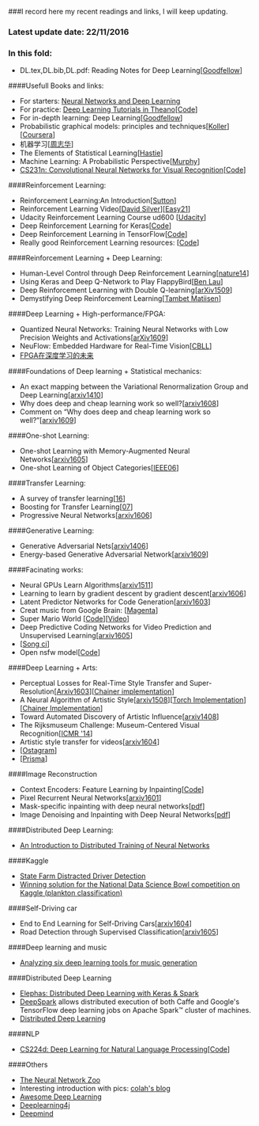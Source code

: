 ###I record here my recent readings and links, I will keep updating.

### Latest update date: 22/11/2016

### In this fold:
- DL.tex,DL.bib,DL.pdf: Reading Notes for Deep Learning[[Goodfellow](http://www.deeplearningbook.org/)]

####Usefull Books and links:
- For starters: [Neural Networks and Deep Learning](http://neuralnetworksanddeeplearning.com/index.html)
- For practice: [Deep Learning Tutorials in Theano](http://deeplearning.net/tutorial/)[[Code](https://github.com/lisa-lab/DeepLearningTutorials/tree/master/code)]
- For in-depth learning: Deep Learning[[Goodfellow](http://www.deeplearningbook.org/)]
- Probabilistic graphical models: principles and techniques[[Koller](http://pgm.stanford.edu/)][[Coursera](https://www.coursera.org/specializations/probabilistic-graphical-models)]
- 机器学习[[周志华](http://cs.nju.edu.cn/zhouzh/zhouzh.files/publication/MLbook2016.htm)]
- The Elements of Statistical Learning[[Hastie](http://statweb.stanford.edu/~tibs/ElemStatLearn/)]
- Machine Learning: A Probabilistic Perspective[[Murphy](http://people.cs.ubc.ca/~murphyk/MLbook/)]
- [CS231n: Convolutional Neural Networks for Visual Recognition](http://vision.stanford.edu/teaching/cs231n/)[[Code](https://github.com/cs231n/cs231n.github.io)]

####Reinforcement Learning:
- Reinforcement Learning:An Introduction[[Sutton](https://webdocs.cs.ualberta.ca/~sutton/book/the-book.html)]
- Reinforcement Learning Video[[David Silver](http://www0.cs.ucl.ac.uk/staff/d.silver/web/Teaching.html)][[Easy21](https://github.com/kvfrans/Easy21-RL)]
- Udacity Reinforcement Learning Course ud600 [[Udacity](https://www.udacity.com/)]
- Deep Reinforcement Learning for Keras[[Code](https://github.com/matthiasplappert/keras-rl)]
- Deep Reinforcement Learning in TensorFlow[[Code](https://github.com/carpedm20/deep-rl-tensorflow)]
- Really good Reinforcement Learning resources: [[Code](https://github.com/dennybritz/reinforcement-learning)]

####Reinforcement Learning + Deep Learning:
- Human-Level Control through Deep Reinforcement Learning[[nature14](http://www.readcube.com/articles/10.1038/nature14236)]
- Using Keras and Deep Q-Network to Play FlappyBird[[Ben Lau](https://yanpanlau.github.io/2016/07/10/FlappyBird-Keras.html)]
- Deep Reinforcement Learning with Double Q-learning[[arXiv1509](https://arxiv.org/abs/1509.06461)]
- Demystifying Deep Reinforcement Learning[[Tambet Matiisen](https://www.nervanasys.com/demystifying-deep-reinforcement-learning/)]

####Deep Learning + High-performance/FPGA:
- Quantized Neural Networks: Training Neural Networks with Low Precision Weights and Activations[[arXiv1609](https://arxiv.org/abs/1609.07061)]
- NeuFlow: Embedded Hardware for Real-Time Vision[[CBLL](http://www.cs.nyu.edu/~yann/research/neuflow/index.html)]
- [FPGA在深度学习的未来](http://blog.csdn.net/klaas/article/details/50822880#在fpga上运行lstm神经网络)

####Foundations of Deep learning + Statistical mechanics:
- An exact mapping between the Variational Renormalization Group and Deep Learning[[arxiv1410](https://arxiv.org/abs/1410.3831)]
- Why does deep and cheap learning work so well?[[arxiv1608](https://arxiv.org/abs/1608.08225)]
- Comment on “Why does deep and cheap learning work so well?”[[arxiv1609](https://arxiv.org/abs/1609.03541)]

####One-shot Learning:
- One-shot Learning with Memory-Augmented Neural Networks[[arxiv1605](https://arxiv.org/abs/1605.06065)]
- One-shot Learning of Object Categories[[IEEE06](http://vision.stanford.edu/documents/Fei-FeiFergusPerona2006.pdf)]

####Transfer Learning:
- A survey of transfer learning[[16](http://download.springer.com/static/pdf/222/art%253A10.1186%252Fs40537-016-0043-6.pdf?originUrl=http%3A%2F%2Fjournalofbigdata.springeropen.com%2Farticle%2F10.1186%2Fs40537-016-0043-6&token2=exp=1475586747~acl=%2Fstatic%2Fpdf%2F222%2Fart%25253A10.1186%25252Fs40537-016-0043-6.pdf*~hmac=12094528b0e664eefef8482da65a4f94e1bb1c96058ae701b461312c10733fd7)]
- Boosting for Transfer Learning[[07](http://ftp.cse.ust.hk/~qyang/Docs/2007/tradaboost.pdf)]
- Progressive Neural Networks[[arxiv1606](https://arxiv.org/abs/1606.04671)]

####Generative Learning:
- Generative Adversarial Nets[[arxiv1406](https://arxiv.org/abs/1406.2661)]
- Energy-based Generative Adversarial Network[[arxiv1609](https://arxiv.org/abs/1609.03126)]

####Facinating works:

- Neural GPUs Learn Algorithms[[arxiv1511](https://arxiv.org/abs/1511.08228)]
- Learning to learn by gradient descent by gradient descent[[arxiv1606](https://arxiv.org/abs/1606.04474)]
- Latent Predictor Networks for Code Generation[[arxiv1603](https://arxiv.org/abs/1603.06744)]
- Creat music from Google Brain: [[Magenta](https://github.com/tensorflow/magenta)]
- Super Mario World [[Code](http://pastebin.com/ZZmSNaHX)][[Video](https://www.youtube.com/watch?v=qv6UVOQ0F44)]
- Deep Predictive Coding Networks for Video Prediction and Unsupervised Learning[[arxiv1605](https://arxiv.org/abs/1605.08104)]
- [[Song ci](https://github.com/HevLfreis/songci-rnn)]
- Open nsfw model[[Code](https://github.com/yahoo/open_nsfw)]

####Deep Learning + Arts:
- Perceptual Losses for Real-Time Style Transfer and Super-Resolution[[Arxiv1603](https://arxiv.org/abs/1603.08155)][[Chainer implementation](https://github.com/yusuketomoto/chainer-fast-neuralstyle)]
- A Neural Algorithm of Artistic Style[[arxiv1508](https://arxiv.org/abs/1508.06576)][[Torch Implementation](https://github.com/jcjohnson/neural-style)][[Chainer Implementation](https://github.com/mattya/chainer-gogh)]
- Toward Automated Discovery of Artistic Influence[[arxiv1408](https://arxiv.org/abs/1408.3218)]
- The Rijksmuseum Challenge: Museum-Centered Visual Recognition[[ICMR '14](https://staff.fnwi.uva.nl/t.e.j.mensink/publications/mensink14icmr.pdf)]
- Artistic style transfer for videos[[arxiv1604](https://arxiv.org/abs/1604.08610)]
- [[Ostagram](https://ostagram.ru/static_pages/lenta?last_days=30&locale=en)]
- [[Prisma](http://prisma-ai.com/)]

####Image Reconstruction
- Context Encoders: Feature Learning by Inpainting[[Code](https://github.com/pathak22/context-encoder)]
- Pixel Recurrent Neural Networks[[arxiv1601](https://arxiv.org/abs/1601.06759)]
- Mask-specific inpainting with deep neural networks[[pdf](http://webdav.tuebingen.mpg.de/pixel/neural_inpainting/Koehler_Mask_Specific_Inpainting_With_Deep_Neural_Networks_GCPR_2014.pdf)]
- Image Denoising and Inpainting with Deep Neural Networks[[pdf](https://papers.nips.cc/paper/4686-image-denoising-and-inpainting-with-deep-neural-networks.pdf)]

####Distributed Deep Learning:
- [An Introduction to Distributed Training of Neural Networks](http://engineering.skymind.io/distributed-deep-learning-part-1-an-introduction-to-distributed-training-of-neural-networks)

####Kaggle
- [State Farm Distracted Driver Detection](https://www.kaggle.com/c/state-farm-distracted-driver-detection)
- [Winning solution for the National Data Science Bowl competition on Kaggle (plankton classification)](http://benanne.github.io/2015/03/17/plankton.html)

####Self-Driving car
- End to End Learning for Self-Driving Cars[[arxiv1604](https://arxiv.org/abs/1604.07316)]
- Road Detection through Supervised Classification[[arxiv1605](https://arxiv.org/abs/1605.03150)]

####Deep learning and music
- [Analyzing six deep learning tools for music generation](http://www.asimovinstitute.org/analyzing-deep-learning-tools-music/)

####Distributed Deep Learning
- [Elephas: Distributed Deep Learning with Keras & Spark](https://github.com/maxpumperla/elephas)
- [DeepSpark](http://deepspark.snu.ac.kr./) allows distributed execution of both Caffe and Google's TensorFlow deep learning jobs on Apache Spark™ cluster of machines.
- [Distributed Deep Learning](http://engineering.skymind.io/distributed-deep-learning-part-1-an-introduction-to-distributed-training-of-neural-networks)

####NLP
- [CS224d: Deep Learning for Natural Language Processing](http://cs224d.stanford.edu/index.html)[[Code](https://github.com/kvfrans/cs224-solutions)]

####Others
- [The Neural Network Zoo](http://www.asimovinstitute.org/neural-network-zoo/)
- Interesting introduction with pics: [colah's blog](http://colah.github.io/)
- [Awesome Deep Learning](https://github.com/ChristosChristofidis/awesome-deep-learning)
- [Deeplearning4j](http://deeplearning4j.org/compare-dl4j-torch7-pylearn.html)
- [Deepmind](https://deepmind.com/research/dqn/)

